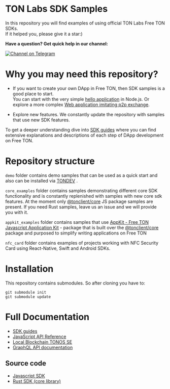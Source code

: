 # TON Labs SDK Samples

In this repository you will find examples of using official TON Labs Free TON SDKs.  
If it helped you, please give it a star:)


**Have a question? Get quick help in our channel:**

[![Channel on Telegram](https://img.shields.io/badge/chat-on%20telegram-9cf.svg)](https://t.me/ton_sdk) 

# Why you may need this repository?

- If you want to create your own DApp in Free TON, then SDK samples is a good place to start.  
  You can start with the very simple [hello application](/demo/hello-wallet) in Node.js.
  Or explore a more complex [Web application imitating p2p exchange](/demo/web_p2p_exchange).

- Explore new features. 
  We constantly update the repository with samples that use new SDK features.   

To get a deeper understanding dive into [SDK guides](https://docs.ton.dev/86757ecb2/p/783f9d-about-sdk) where you can find extensive explanations and descriptions of each step of DApp development on Free TON.

# Repository structure

`demo` folder contains demo samples that can be used as a quick start and also can be installed via [TONDEV](https://github.com/tonlabs/tondev#install-demo-project) .

`core_examples` folder contains samples demonstrating different core SDK functionality and is constantly replenished with samples with new core sdk features. At the moment only [@tonclient/core](https://github.com/tonlabs/ton-client-js) JS package samples are present. If you need Rust samples, leave us an issue and we will provide you with it.

`appkit_examples` folder contains samples that use [AppKit - Free TON Javascript Application Kit](https://github.com/tonlabs/appkit-js) - package that is built over the [@tonclient/core](https://tonlabs.github.io/ton-client-js/) package and purposed to simplify writing applications on Free TON

`nfc_card` folder contains examples of projects working with NFC Security Card using React-Native, Swift and Android SDKs.

# Installation

This repository contains submodules. So after cloning you have to:

```shell
git submodule init
git submodule update
```

# Full Documentation 
* [SDK guides](https://docs.ton.dev/86757ecb2/p/783f9d-about-sdk)
* [JavaScript API Reference](https://tonlabs.github.io/ton-client-js/)
* [Local Blockchain TONOS SE](https://github.com/tonlabs/tonos-se)
* [GraphQL API documentation](https://docs.ton.dev/86757ecb2/p/793337-ton-os-api)

## Source code
* [Javascript SDK](http://github.com/tonlabs/ton-client-js "JS common library")
* [Rust SDK (core library)](https://github.com/tonlabs/ton-sdk "SDK Core library")
